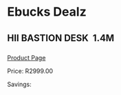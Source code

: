 
# Ebucks Dealz
## HII BASTION DESK  1.4M
[Product Page](https://www.ebucks.com/web/shop/productSelected.do?prodId=1148412964&catId=1130195724)

Price: R2999.00

Savings: 


	